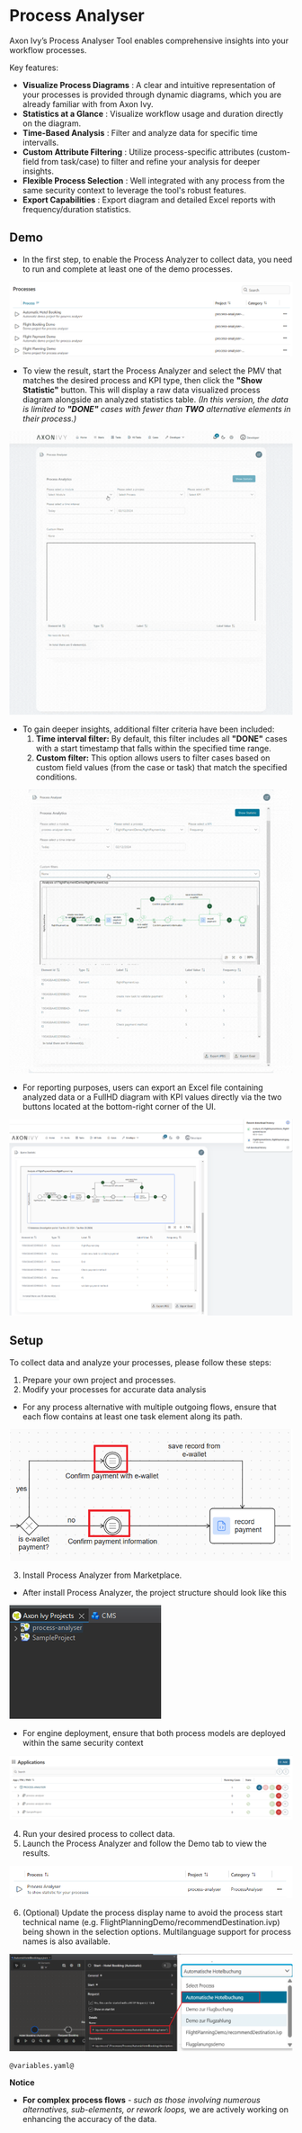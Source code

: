 # Process Analyser
Axon Ivy’s Process Analyser Tool enables comprehensive insights into your workflow processes. 

Key features:
- **Visualize Process Diagrams**
: A clear and intuitive representation of your processes is provided through dynamic diagrams, which you are already familiar with from Axon Ivy.
- **Statistics at a Glance**
: Visualize workflow usage and duration directly on the diagram.
- **Time-Based Analysis**
: Filter and analyze data for specific time intervalls.
- **Custom Attribute Filtering**
: Utilize process-specific attributes (custom-field from task/case) to filter and refine your analysis for deeper insights.
- **Flexible Process Selection**
: Well integrated with any process from the same security context to leverage the tool's robust features.
- **Export Capabilities**
: Export diagram and detailed Excel reports with frequency/duration statistics.

## Demo

- In the first step, to enable the Process Analyzer to collect data, you need to run and complete at least one of the demo processes.

![demo processes](images/demo-processes.png)

- To view the result, start the Process Analyzer and select the PMV that matches the desired process and KPI type, then click the **"Show Statistic"** button. This will display a raw data visualized process diagram alongside an analyzed statistics table. *(In this version, the data is limited to **"DONE"** cases with fewer than **TWO** alternative elements in their process.)*

![show statistic demo](images/show-statistic.gif)

- To gain deeper insights, additional filter criteria have been included: 
  1) **Time interval filter:** By default, this filter includes all **"DONE"** cases with a start timestamp that falls within the specified time range.
  2) **Custom filter:** This option allows users to filter cases based on custom field values (from the case or task) that match the specified conditions.

![filter data demo](images/filter-data.gif)

- For reporting purposes, users can export an Excel file containing analyzed data or a FullHD diagram with KPI values directly via the two buttons located at the bottom-right corner of the UI.

![downoad and export demo](images/download-and-export.png)

## Setup
To collect data and analyze your processes, please follow these steps:
1. Prepare your own project and processes.
2. Modify your processes for accurate data analysis 
- For any process alternative with multiple outgoing flows, ensure that each flow contains at least one task element along its path.

![setup guideline](images/setup-guideline.png)

3. Install Process Analyzer from Marketplace.
- After install Process Analyzer, the project structure should look like this

![project structure](images/project-structure.png)

- For engine deployment, ensure that both process models are deployed within the same security context

![engine deploy](images/engine-deployment.png)

4. Run your desired process to collect data.
5. Launch the Process Analyzer and follow the Demo tab to view the results.

![analyze process](images/analyze-process.png)

6. (Optional) Update the process display name to avoid the process start technical name (e.g. FlightPlanningDemo/recommendDestination.ivp) being shown in the selection options. Multilanguage support for process names is also available.

![multilanguage process name support](images/multilanguage-process-name.png)

```
@variables.yaml@
```

**Notice**
- **For complex process flows** *- such as those involving numerous alternatives, sub-elements, or rework loops,* we are actively working on enhancing the accuracy of the data.
